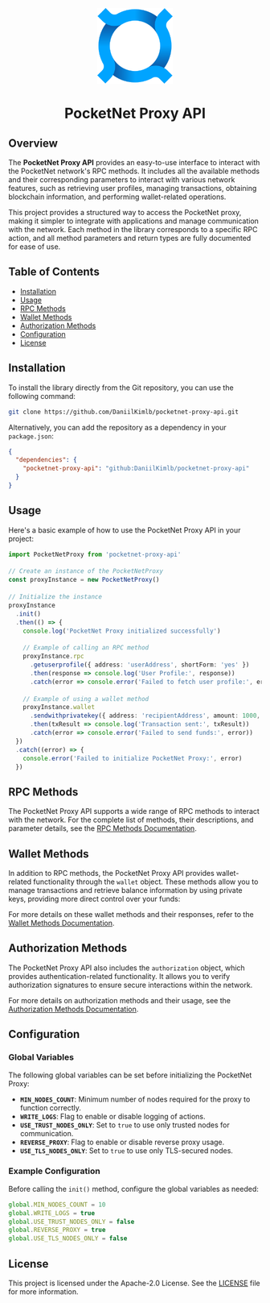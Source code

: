<p align="center">
  <img src="./docs/assets/logo.png" width="150">
</p>

<h1 align="center">PocketNet Proxy API</h1>

## Overview

The **PocketNet Proxy API** provides an easy-to-use interface to interact with the PocketNet network's RPC methods. It includes all the available methods and their corresponding parameters to interact with various network features, such as retrieving user profiles, managing transactions, obtaining blockchain information, and performing wallet-related operations.

This project provides a structured way to access the PocketNet proxy, making it simpler to integrate with applications and manage communication with the network. Each method in the library corresponds to a specific RPC action, and all method parameters and return types are fully documented for ease of use.

## Table of Contents

- [Installation](#installation)
- [Usage](#usage)
- [RPC Methods](#rpc-methods)
- [Wallet Methods](#wallet-methods)
- [Authorization Methods](#authorization-methods)
- [Configuration](#configuration)
- [License](#license)

## Installation

To install the library directly from the Git repository, you can use the following command:

```bash
git clone https://github.com/DaniilKimlb/pocketnet-proxy-api.git
```

Alternatively, you can add the repository as a dependency in your `package.json`:

```json
{
  "dependencies": {
    "pocketnet-proxy-api": "github:DaniilKimlb/pocketnet-proxy-api"
  }
}
```

## Usage

Here's a basic example of how to use the PocketNet Proxy API in your project:

```typescript
import PocketNetProxy from 'pocketnet-proxy-api'

// Create an instance of the PocketNetProxy
const proxyInstance = new PocketNetProxy()

// Initialize the instance
proxyInstance
  .init()
  .then(() => {
    console.log('PocketNet Proxy initialized successfully')

    // Example of calling an RPC method
    proxyInstance.rpc
      .getuserprofile({ address: 'userAddress', shortForm: 'yes' })
      .then(response => console.log('User Profile:', response))
      .catch(error => console.error('Failed to fetch user profile:', error))

    // Example of using a wallet method
    proxyInstance.wallet
      .sendwithprivatekey({ address: 'recipientAddress', amount: 1000, key: 'privateKeyString' })
      .then(txResult => console.log('Transaction sent:', txResult))
      .catch(error => console.error('Failed to send funds:', error))
  })
  .catch((error) => {
    console.error('Failed to initialize PocketNet Proxy:', error)
  })
```

## RPC Methods

The PocketNet Proxy API supports a wide range of RPC methods to interact with the network. For the complete list of methods, their descriptions, and parameter details, see the [RPC Methods Documentation](./docs/rpc-methods.md).

## Wallet Methods

In addition to RPC methods, the PocketNet Proxy API provides wallet-related functionality through the `wallet` object. These methods allow you to manage transactions and retrieve balance information by using private keys, providing more direct control over your funds:

For more details on these wallet methods and their responses, refer to the [Wallet Methods Documentation](./docs/wallet-methods.md).

## Authorization Methods

The PocketNet Proxy API also includes the `authorization` object, which provides authentication-related functionality. It allows you to verify authorization signatures to ensure secure interactions within the network.

For more details on authorization methods and their usage, see the [Authorization Methods Documentation](./docs/authorization-methods.md).

## Configuration

### Global Variables

The following global variables can be set before initializing the PocketNet Proxy:

- **`MIN_NODES_COUNT`**: Minimum number of nodes required for the proxy to function correctly.
- **`WRITE_LOGS`**: Flag to enable or disable logging of actions.
- **`USE_TRUST_NODES_ONLY`**: Set to `true` to use only trusted nodes for communication.
- **`REVERSE_PROXY`**: Flag to enable or disable reverse proxy usage.
- **`USE_TLS_NODES_ONLY`**: Set to `true` to use only TLS-secured nodes.

### Example Configuration

Before calling the `init()` method, configure the global variables as needed:

```typescript
global.MIN_NODES_COUNT = 10
global.WRITE_LOGS = true
global.USE_TRUST_NODES_ONLY = false
global.REVERSE_PROXY = true
global.USE_TLS_NODES_ONLY = false
```

## License

This project is licensed under the Apache-2.0 License. See the [LICENSE](./LICENSE) file for more information.

